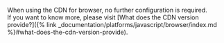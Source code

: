 When using the CDN for browser, no further configuration is required.  
If you want to know more, please visit [What does the CDN version provide?]({% link _documentation/platforms/javascript/browser/index.md %}#what-does-the-cdn-version-provide).
